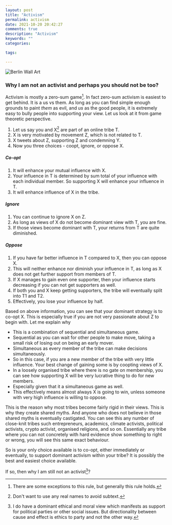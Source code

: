 ```yaml
---
layout: post
title: "Activism"
permalink: activism
date: 2021-10-20 20:42:27
comments: true
description: "Activism"
keywords: ""
categories:

tags:

---
```


![Berlin Wall Art](/images/berlin-wall.jpg)

### Why I am not an activist and perhaps you should not be too?

Activism is mostly a zero-sum game[^1]. In fact zero-sum activism is easiest to get behind. It is a us vs them. As long as you can find simple enough grounds to paint _them_ as evil, and _us_ as the good people, it is extremely easy to bully people into supporting your view. Let us look at it from game theoretic perspective.

1. Let us say you and X[^2] are part of an online tribe T.
2. X is very motivated by movement Z, which is not related to T.
3. X tweets about Z, supporting Z and condemning Y.
4. Now you three choices - coopt, ignore, or oppose X.

##### Co-opt
1. It will enhance your mutual influence with X.
2. Your influence in T is determined by sum total of your influence with each individual member. So supporting X will enhance your influence in T.
3. It will enhance influence of X in the tribe.

##### Ignore
1. You can continue to ignore X on Z.
2. As long as views of X do not become dominant view with T, you are fine.
3. If those views become dominant with T, your returns from T are quite diminished.

##### Oppose
1. If you have far better influence in T compared to X, then you can oppose X.
2. This will neither enhance nor diminish your influence in T, as long as X does not get further support from members of T.
3. If X manages to gain even one supporter, then your influence starts decreasing if you can not get supporters as well.
4. If both you and X keep getting supporters, the tribe will eventually split into T1 and T2.
5. Effectively, you lose your influence by half.

Based on above information, you can see that your dominant strategy is to co-opt X. This is especially true if you are not very passionate about Z to begin with. Let me explain why
* This is a combination of sequential and simultaneous game.
* Sequential as you can wait for other people to make move, taking a small risk of losing out on being an early mover.
* Simultaneous as every member of the tribe can make decisions simultaneously.
* So in this case, if you are a new member of the tribe with very little influence. Your best change of gaining some is by coopting views of X.
* In a loosely organised tribe where there is no gate on membership, you can see how supporting X will be very lucrative thing to do for new members.
* Especially given that it a simultaneous game as well.
* This effectively means almost always X is going to win, unless someone with very high influence is willing to oppose.

This is the reason why most tribes become fairly rigid in their views. This is why they create shared myths. And anyone who does not believe in those shared myths is eventually castigated. You can see this any number of close-knit tribes such entrepreneurs, academics, climate activists, political activists, crypto activist, organised religions, and so on. Essentially any tribe where you can not concretely with hard evidence show something to right or wrong, you will see this same exact behaviour.

So is your only choice available is to co-opt, either immediately or eventually, to support dominant activism within your tribe?
It is possibly the best and easiest choice available.

If so, then why I am still not an activist[^3]?

[^1]: There are some exceptions to this rule, but generally this rule holds.
[^2]: Don't want to use any real names to avoid subtext.
[^3]: I do have a dominant ethical and moral view which manifests as support for political parties or other social issues. But directionality between cause and effect is ethics to party and not the other way.
